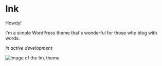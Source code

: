 Ink
===

Howdy!

I'm a simple WordPress theme that's wonderful for those who blog with words.

*In active development*

![Image of the Ink theme](https://raw.githubusercontent.com/rudzki/ink/master/screenshot.png)
